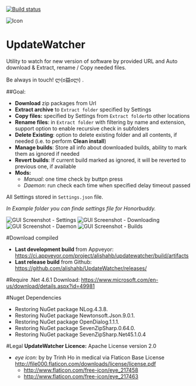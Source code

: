 [![Build status](https://ci.appveyor.com/api/projects/status/3rgccemaeafr2jv8?svg=true)](https://ci.appveyor.com/project/alishahb/updatewatcher)

![Icon](https://snag.gy/9EupgT.jpg) 
# UpdateWatcher
Utility to watch for new version of software by provided URL and Auto download & Extract, rename / Copy needed files.

Be always in touch! ლ(ಠ益ಠლ) .

##Goal:
* **Download** zip packages from Url
* **Extract archive** to `Extract folder` specified by Settings
* **Copy files:** specified by Settings from `Extract folder`to other locations
* **Rename files**: in `Extract folder` with filtering by name and extension, support option to enable recursive check in subfolders
* **Delete Existing**: option to delete existing folder and all contents, if needed (i.e. to perform **Clean install**)
* **Manage builds**: Store all info about downloaded builds, ability to mark them as ignored if needed
* **Revert builds**: If current build marked as ignored, it will be reverted to previous one, if available
* **Mods:** 
  * _Manual_: one time check by buttpn press
  * _Daemon_: run check each time when specified delay timeout passed

All Settings stored in `Settings.json` file.

_In Example folder you can finde settings file for Honorbuddy._

![GUI Screenshot - Settings](https://snag.gy/oIhLnd.jpg)
![GUI Screenshot - Downloading](https://snag.gy/AIFkOP.jpg)
![GUI Screenshot - Daemon](https://snag.gy/AcR0vB.jpg)
![GUI Screenshot - Builds](https://snag.gy/ish87Q.jpg)


#Download compiled
* **Last development build** from Appveyor: https://ci.appveyor.com/project/alishahb/updatewatcher/build/artifacts
* **Last release build** from Github: https://github.com/alishahb/UpdateWatcher/releases/

#Require .Net 4.6.1
Download: https://www.microsoft.com/en-us/download/details.aspx?id=49981

#Nuget Dependencies
* Restoring NuGet package NLog.4.3.8.
* Restoring NuGet package Newtonsoft.Json.9.0.1.
* Restoring NuGet package OpenDialog.1.1.1.
* Restoring NuGet package SevenZipSharp.0.64.0.
* Restoring NuGet package SevenZipSharp.Net45.1.0.4

#Legal
**UpdateWatcher Licence:** Apache License version 2.0

* _eye icon:_ by by Trinh Ho in medical via Flaticon Base License http://file000.flaticon.com/downloads/license/license.pdf
  * http://www.flaticon.com/free-icon/eye_217458
  * http://www.flaticon.com/free-icon/eye_217463
